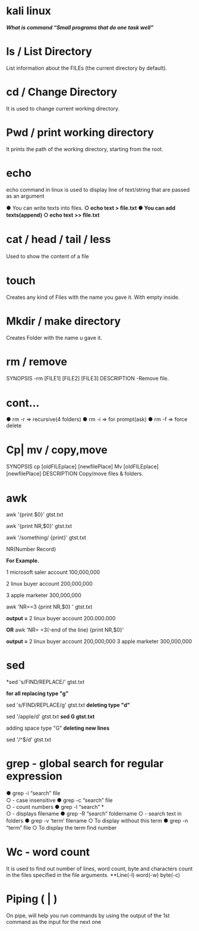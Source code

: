 # kali linux
***What is command
“Small programs that do one task well”***

# ls / List Directory
 List  information  about  the FILEs (the current directory by default).
 
# cd / Change Directory
 It is used to change current working directory. 

# Pwd / print working directory
   It prints the path of the working directory, starting from the root.


# echo
  echo command in linux is used to display line of text/string that are passed as an argument 


● You can write texts into ﬁles.
**○ echo text > ﬁle.txt** 
**● You can add texts(append)** 
**○ echo text >> ﬁle.txt**


# cat / head / tail / less
 Used to show the content of a ﬁle


# touch
Creates any kind of Files with the name you gave it. With empty inside.



# Mkdir / make directory 
Creates Folder with the name u gave it.


# rm / remove
SYNOPSIS
-rm  [FILE1] [FILE2] [FILE3]
DESCRIPTION
-Remove ﬁle.

# cont…
● rm -r   => recursive(4 folders) 
● rm -i    => for prompt(ask) 
● rm -f    => force delete


# Cp| mv  / copy,move
SYNOPSIS
       cp [oldFILEplace] [newﬁlePlace]
       Mv  [oldFILEplace] [newﬁlePlace]
DESCRIPTION
       Copy/move  ﬁles & folders.

# awk
awk '{print $0}' gtst.txt

awk '{print NR,$0}' gtst.txt

awk '/something/ {print}' gtst.txt

NR(Number Record)

**For Example.**

1 microsoft saler account 100,000,000

2 linux buyer account 200,000,000

3 apple marketer 300,000,000

awk 'NR==3 {print NR,$0} ' gtst.txt

**output =**
2 linux buyer account 200.000.000

**OR**
awk 'NR= =3(-end of the line) {print NR,$0}'

**output =**
2 linux buyer account 200,000,000
3 apple marketer 300,000,000


# sed
*sed 's/FIND/REPLACE/' gtst.txt

**for all replacing type "g"**

sed 's/FIND/REPLACE/g' gtst.txt
**deleting type "d"**

sed '/apple/d' gtst.txt
**sed G gtst.txt**

adding space type "G"
**deleting new lines**

sed '/^$/d' gtst.txt
       


# grep - global search for regular expression
● grep -i “search” ﬁle     
○ - case insensitive 
● grep -c “search” ﬁle    
○ - count numbers 
● grep -l “search” *   
○ -  displays ﬁlename 
● grep -R “search” foldername 
○ - search text in folders 
● grep -v ‘term’ ﬁlename 
○ To display without this term 
● grep -n “term” ﬁle 
○ To display the term ﬁnd number 



# Wc - word count
   It is used to find out number of lines, word count, byte and characters count in the files specified in the file arguments.
**Line(-l)      word(-w)      byte(-c) 


# Piping ( | )
On pipe, will help you run commands by using the output of the 1st command as the input for the next one


